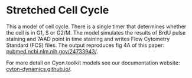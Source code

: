 # Stretched Cell Cycle

This a model of cell cycle. There is a single timer that determines whether the cell is in G1, S or G2/M. The model simulates the results of BrdU pulse staining and 7AAD point in time staining and writes Flow Cytometry Standard (FCS) files. The output reproduces fig 4A of this paper: [pubmed.ncbi.nlm.nih.gov/24733943/](https://pubmed.ncbi.nlm.nih.gov/24733943/).

For more detail on Cyon.toolkit models see our documentation website: [cyton-dynamics.github.io/](https://cyton-dynamics.github.io/).

